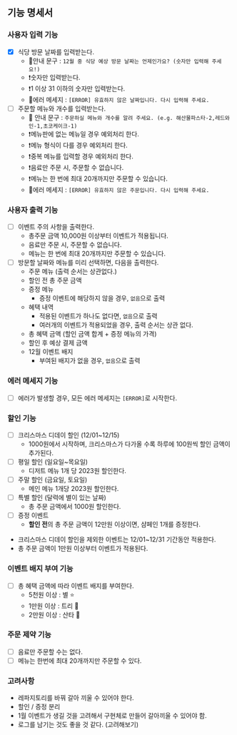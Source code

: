 ## 기능 명세서

### 사용자 입력 기능

- [x] 식당 방문 날짜를 입력받는다.
    - 💁안내 문구 : `12월 중 식당 예상 방문 날짜는 언제인가요? (숫자만 입력해 주세요!)`
    - ❗️숫자만 입력받는다.
    - ❗️1 이상 31 이하의 숫자만 입력받는다.
    - 💬에러 메세지 : `[ERROR] 유효하지 않은 날짜입니다. 다시 입력해 주세요.`
- [ ] 주문할 메뉴와 개수를 입력받는다.
    - 💁 안내 문구 : `주문하실 메뉴와 개수를 알려 주세요. (e.g. 해산물파스타-2,레드와인-1,초코케이크-1)`
    - ❗️메뉴판에 없는 메뉴일 경우 예외처리 한다.
    - ❗️메뉴 형식이 다를 경우 예외처리 한다.
    - ❗️중복 메뉴를 입력할 경우 예외처리 한다.
    - ❗️음료만 주문 시, 주문할 수 없습니다.
    - ❗️메뉴는 한 번에 최대 20개까지만 주문할 수 있습니다.
    - 💬에러 메세지 : `[ERROR] 유효하지 않은 주문입니다. 다시 입력해 주세요.`

### 사용자 출력 기능

- [ ] 이벤트 주의 사항을 출력한다.
    - 총주문 금액 10,000원 이상부터 이벤트가 적용됩니다.
    - 음료만 주문 시, 주문할 수 없습니다.
    - 메뉴는 한 번에 최대 20개까지만 주문할 수 있습니다.
- [ ] 방문할 날짜와 메뉴를 미리 선택하면, 다음을 출력한다.
    - 주문 메뉴 (출력 순서는 상관없다.)
    - 할인 전 총 주문 금액
    - 증정 메뉴
        - 증정 이벤트에 해당하지 않을 경우, `없음`으로 출력
    - 혜택 내역
        - 적용된 이벤트가 하나도 없다면, `없음`으로 출력
        - 여러개의 이벤트가 적용되었을 경우, 출력 순서는 상관 없다.
    - 총 혜택 금액 (할인 금액 합계 + 증정 메뉴의 가격)
    - 할인 후 예상 결제 금액
    - 12월 이벤트 배지
        - 부여된 배지가 없을 경우, `없음`으로 출력

### 에러 메세지 기능

- [ ] 에러가 발생할 경우, 모든 에러 메세지는 `[ERROR]`로 시작한다.

### 할인 기능

- [ ] 크리스마스 디데이 할인 (12/01~12/15)
    - 1000원에서 시작하며, 크리스마스가 다가올 수록 하루에 100원씩 할인 금액이 추가된다.
- [ ] 평일 할인 (일요일~목요일)
    - 디저트 메뉴 1개 당 2023원 할인한다.
- [ ] 주말 할인 (금요일, 토요일)
    - 메인 메뉴 1개당 2023원 할인한다.
- [ ] 특별 할인 (달력에 별이 있는 날짜)
    - 총 주문 금액에서 1000원 할인한다.
- [ ] 증정 이벤트
    - **할인 전**의 총 주문 금액이 12만원 이상이면, 샴페인 1개를 증정한다.
- 크리스마스 디데이 할인을 제외한 이벤트는 12/01~12/31 기간동안 적용한다.
- 총 주문 금액이 1만원 이상부터 이벤트가 적용된다.

### 이벤트 배지 부여 기능

- [ ] 총 혜택 금액에 따라 이벤트 배지를 부여한다.
    - 5천원 이상 : 별 ⭐️
    - 1만원 이상 : 트리 🎄
    - 2만원 이상 : 산타 🎅

### 주문 제약 기능

- [ ] 음료만 주문할 수는 없다.
- [ ] 메뉴는 한번에 최대 20개까지만 주문할 수 있다.

### 고려사항

- 레파지토리를 바꿔 갈아 끼울 수 있어야 한다.
- 할인 / 증정 분리
- 1월 이벤트가 생길 것을 고려해서 구현체로 만들어 갈아끼울 수 있어야 함.
- 로그를 남기는 것도 좋을 것 같다. (고려해보기)
